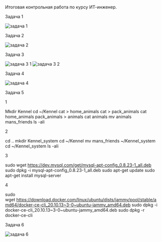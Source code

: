 Итоговая контрольная работа по курсу ИТ-инженер. 

Задача 1 

![задача 1](https://github.com/user-attachments/assets/3c03dc76-1255-4b5d-bee1-64ae15a488be)


Задача 2 

![задача 2](https://github.com/user-attachments/assets/8d64a274-1fc6-4588-bd1e-0fa533fdef5b)



Задача 3 

![задача 3 1](https://github.com/user-attachments/assets/5fc9924f-f858-4220-98cc-85a2ac0d72a6)
![задача 3 2](https://github.com/user-attachments/assets/71eb2fe8-d4a4-4e18-84f8-545c72a34767)


Задача 4  

![задача 4](https://github.com/user-attachments/assets/b5cc951f-b639-4689-9ee2-b07891c42b7d)



Задача 5 


1

Mkdir Kennel
cd ~/Kennel
cat > home_animals
cat > pack_animals
cat home_animals pack_animals > animals
cat animals
mv animals mans_friends
ls -ali

2

cd ..
mkdir Kennel_system
cd ~/Kennel
mv mans_friends ~/Kennel_system
cd ~/Kennel_system
ls -ali

3

sudo wget https://dev.mysql.com/get/mysql-apt-config_0.8.23-1_all.deb
sudo dpkg -i mysql-apt-config_0.8.23-1_all.deb
sudo apt-get update
sudo apt-get install mysql-server

4

sudo wget https://download.docker.com/linux/ubuntu/dists/jammy/pool/stable/amd64/docker-ce-cli_20.10.13~3-0~ubuntu-jammy_amd64.deb
sudo dpkg -i docker-ce-cli_20.10.13~3-0~ubuntu-jammy_amd64.deb
sudo dpkg -r docker-ce-cli


Задача 6 

![задача 6](https://github.com/user-attachments/assets/8fc68a1a-2b73-47db-aa59-3c12fbfe40de)
